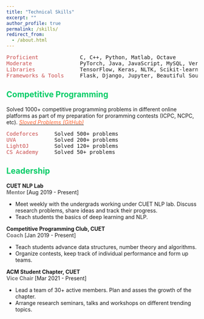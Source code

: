 ```yaml
---
title: "Technical Skills"
excerpt: ""
author_profile: true
permalink: /skills/
redirect_from: 
  - /about.html
---
```


<pre>
<span style="color:rgb(201, 76, 76)">Proficient</span>             C, C++, Python, Matlab, Octave 
<span style="color:rgb(201, 76, 76)">Moderate</span>               PyTorch, Java, JavaScript, MySQL, Verilog HDL
<span style="color:rgb(201, 76, 76)">Libraries</span>              TensorFlow, Keras, NLTK, Scikit-learn, Gensim, Pandas 
<span style="color:rgb(201, 76, 76)">Frameworks & Tools</span>     Flask, Django, Jupyter, Beautiful Soup, Git, Latex   
</pre>

## <font color="#00cc66"> Competitive Programming </font>

Solved 1000+ competitive programming problems in different online platforms as part of my preparation for proramming contests (ICPC, NCPC, etc). [*<font color="#ff6633"> Sloved Problems (GitHub)</font>*](https://github.com/omar-sharif03/Competitive-Programming)
<!-- 
<span style="color:rgb(201, 76, 76)">Codeforces</span>     Solved 500+ problems <a href="https://codeforces.com/profile/omar_sharif"><font color="#ff6633">[omar_sharif]</font></a> 
<span style="color:rgb(201, 76, 76)">UVA</span>            Solved 200+ problems <a href="https://uhunt.onlinejudge.org/id/479040"><font color="#ff6633">[cuet_fighter]</font></a>  
<span style="color:rgb(201, 76, 76)">LightOJ</span>        Solved 120+ problems <a href="https://lightoj.com/user/omar-sharif119"><font color="#ff6633">[omar-sharif]</font></a> 
<span style="color:rgb(201, 76, 76)">CS Academy</span>     Solved 120+ problems <a href="https://csacademy.com/user/omar_sharif"><font color="#ff6633">[omar_sharif]</font></a>  
-->

<!-- 
<pre>
<span style="color:rgb(201, 76, 76)">Codeforces</span>     Solved 500+ problems <a href="https://codeforces.com/profile/omar_sharif"><font>[omar_sharif]</font></a> 
<span style="color:rgb(201, 76, 76)">UVA</span>            Solved 200+ problems <a href="https://uhunt.onlinejudge.org/id/479040"><font>[cuet_fighter]</font></a>  
<span style="color:rgb(201, 76, 76)">LightOJ</span>        Solved 120+ problems <a href="https://lightoj.com/user/omar-sharif119"><font>[omar-sharif]</font></a> 
<span style="color:rgb(201, 76, 76)">CS Academy</span>     Solved 50+ problems <a href="https://csacademy.com/user/omar_sharif"><font>[omar_sharif]</font></a>  
</pre>
-->

<pre>
<span style="color:rgb(201, 76, 76)">Codeforces</span>     Solved 500+ problems 
<span style="color:rgb(201, 76, 76)">UVA</span>            Solved 200+ problems 
<span style="color:rgb(201, 76, 76)">LightOJ</span>        Solved 120+ problems 
<span style="color:rgb(201, 76, 76)">CS Academy</span>     Solved 50+ problems
</pre>

## <font color="#00cc66"> Leadership </font>

**CUET NLP Lab**   
<b><font color= "#737373" >Mentor</font></b>  [Aug 2019 - Present] 

  * Meet weekly with the undergrads working under CUET NLP lab. Discuss research problems, share ideas and track their progress.
  * Teach students the basics of deep learning and NLP.

**Competitive Programming Club, CUET**    
<b><font color= "#737373" >Coach</font></b>  [Jan 2019 - Present] 

  * Teach students advance data structures, number theory and algorithms.
  * Organize contests, keep track of individual performance and form up teams. 

**ACM Student Chapter, CUET**    
<b><font color= "#737373" >Vice Chair</font></b>  [Mar 2021 - Present] 

  * Lead a team of 30+ active members. Plan and asses the growth of the chapter.
  * Arrange research seminars, talks and workshops on different trending topics. 
